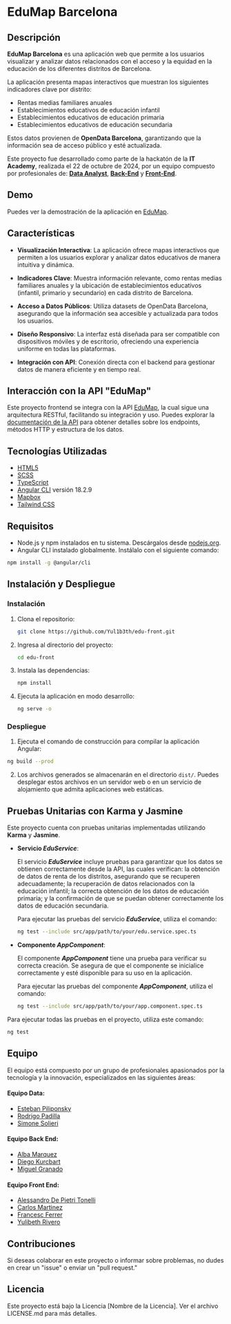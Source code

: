 # EduMap Barcelona

## Descripción

**EduMap Barcelona** es una aplicación web que permite a los usuarios visualizar
y analizar datos relacionados con el acceso y la equidad en la educación de los
diferentes distritos de Barcelona.

La aplicación presenta mapas interactivos que muestran los siguientes
indicadores clave por distrito:

- Rentas medias familiares anuales
- Establecimientos educativos de educación infantil
- Establecimientos educativos de educación primaria
- Establecimientos educativos de educación secundaria

Estos datos provienen de **OpenData Barcelona**, garantizando que la información
sea de acceso público y esté actualizada.

Este proyecto fue desarrollado como parte de la hackatón de la **IT Academy**,
realizada el 22 de octubre de 2024, por un equipo compuesto por profesionales
de: [**Data Analyst**](#equipo-data), [**Back-End**](#equipo-back-end) y
[**Front-End**](#equipo-front-end).

## Demo

Puedes ver la demostración de la aplicación en
[EduMap](https://edu-front-delta.vercel.app/).

## Características

- **Visualización Interactiva**: La aplicación ofrece mapas interactivos que
  permiten a los usuarios explorar y analizar datos educativos de manera
  intuitiva y dinámica.

- **Indicadores Clave**: Muestra información relevante, como rentas medias
  familiares anuales y la ubicación de establecimientos educativos (infantil,
  primario y secundario) en cada distrito de Barcelona.

- **Acceso a Datos Públicos**: Utiliza datasets de OpenData Barcelona,
  asegurando que la información sea accesible y actualizada para todos los
  usuarios.

- **Diseño Responsivo**: La interfaz está diseñada para ser compatible con
  dispositivos móviles y de escritorio, ofreciendo una experiencia uniforme en
  todas las plataformas.

- **Integración con API**: Conexión directa con el backend para gestionar datos
  de manera eficiente y en tiempo real.

## Interacción con la API "EduMap"

Este proyecto frontend se integra con la API
[EduMap](https://github.com/amarinite/hackatonITAcademy), la cual sigue una
arquitectura RESTful, facilitando su integración y uso. Puedes explorar la
[documentación de la API](https://hackatonitacademy-4eb658690555.herokuapp.com/webjars/swagger-ui/index.html)
para obtener detalles sobre los endpoints, métodos HTTP y estructura de los
datos.

## Tecnologías Utilizadas

- [HTML5](https://developer.mozilla.org/en-US/docs/Web/Guide/HTML/HTML5)
- [SCSS](https://sass-lang.com/)
- [TypeScript](https://www.typescriptlang.org/)
- [Angular CLI](https://angular.dev/) versión 18.2.9
- [Mapbox](https://www.mapbox.com/)
- [Tailwind CSS](https://tailwindcss.com/)

## Requisitos

- Node.js y npm instalados en tu sistema. Descárgalos desde
  [nodejs.org](https://nodejs.org/).
- Angular CLI instalado globalmente. Instálalo con el siguiente comando:

```bash
npm install -g @angular/cli
```

## Instalación y Despliegue

### Instalación

1. Clona el repositorio:

   ```bash
   git clone https://github.com/Yul1b3th/edu-front.git
   ```

2. Ingresa al directorio del proyecto:

   ```bash
   cd edu-front
   ```

3. Instala las dependencias:

   ```bash
   npm install
   ```

4. Ejecuta la aplicación en modo desarrollo:

   ```bash
   ng serve -o
   ```

### Despliegue

1. Ejecuta el comando de construcción para compilar la aplicación Angular:

```bash
ng build --prod
```

2. Los archivos generados se almacenarán en el directorio `dist/`. Puedes
   desplegar estos archivos en un servidor web o en un servicio de alojamiento
   que admita aplicaciones web estáticas.

## Pruebas Unitarias con Karma y Jasmine

Este proyecto cuenta con pruebas unitarias implementadas utilizando **Karma** y
**Jasmine**.

- **Servicio _EduService_**:

  El servicio **_EduService_** incluye pruebas para garantizar que los datos se
  obtienen correctamente desde la API, las cuales verifican: la obtención de
  datos de renta de los distritos, asegurando que se recuperen adecuadamente; la
  recuperación de datos relacionados con la educación infantil; la correcta
  obtención de los datos de educación primaria; y la confirmación de que se
  puedan obtener correctamente los datos de educación secundaria.

  Para ejecutar las pruebas del servicio **_EduService_**, utiliza el comando:

  ```bash
  ng test --include src/app/path/to/your/edu.service.spec.ts
  ```

- **Componente _AppComponent_**:

  El componente **_AppComponent_** tiene una prueba para verificar su correcta
  creación. Se asegura de que el componente se inicialice correctamente y esté
  disponible para su uso en la aplicación.

  Para ejecutar las pruebas del componente **_AppComponent_**, utiliza el
  comando:

  ```bash
  ng test --include src/app/path/to/your/app.component.spec.ts
  ```

Para ejecutar todas las pruebas en el proyecto, utiliza este comando:

```bash
ng test
```

## Equipo

El equipo está compuesto por un grupo de profesionales apasionados por la
tecnología y la innovación, especializados en las siguientes áreas:

#### Equipo Data:

<ul>
    <li><a href="https://github.com/epili50" target="_blank">Esteban Piliponsky</a></li>
    <li><a href="https://github.com/ErrePad/" target="_blank">Rodrigo Padilla</a></li>
    <li><a href="https://github.com/sisolieri" target="_blank">Simone Solieri</a></li>
</ul>

#### Equipo Back End:

<ul>
    <li><a href="https://github.com/amarinite" target="_blank">Alba Marquez</a></li>
    <li><a href="https://github.com/dKurbi" target="_blank">Diego Kurcbart</a></li>
    <li><a href="https://github.com/Mettanoia" target="_blank">Miguel Granado</a></li>
</ul>

#### Equipo Front End:

<ul>
    <li><a href="https://github.com/adptCode" target="_blank">Alessandro De Pietri Tonelli</a></li>
    <li><a href="https://github.com/carlos-full-stack" target="_blank">Carlos Martinez</a></li>
    <li><a href="https://github.com/fran-cesc" target="_blank">Francesc Ferrer</a></li>
    <li><a href="https://github.com/Yul1b3th" target="_blank">Yulibeth Rivero</a></li>
</ul>

## Contribuciones

Si deseas colaborar en este proyecto o informar sobre problemas, no dudes en
crear un "issue" o enviar un "pull request."

## Licencia

Este proyecto está bajo la Licencia [Nombre de la Licencia]. Ver el archivo
LICENSE.md para más detalles.
